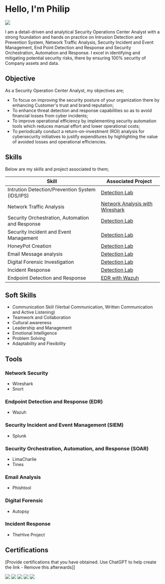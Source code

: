 # Hello, I'm Philip

<a href="https://www.linkedin.com/in/philip-osita-ogbunugafor-547719318"><img src="https://img.shields.io/badge/-LinkedIn-0072b1?&style=for-the-badge&logo=linkedin&logoColor=white"/></a>

I am a detail-driven and analytical Security Operations Center Analyst with a strong foundation and hands on practice on Intrusion Detection and Prevention System, Network Traffic Analysis, Security Incident and Event Management, End Point Detection and Response and Security Orchestration, Automation and Response. I excel in identifying and mitigating potential security risks, there by ensuring 100% security of Company assets and data.

## Objective

As a Security Operation Center Analyst, my objectives are; 
* To focus on improving the security posture of your organization there by enhancing Customer's trust and brand reputation;
* To enhance threat detection and response capabilities so as to avoid financial losses from cyber incidents;
* To improve operational efficiency by implementing security automation tools which reduces manual effort and lower operational costs;
* To periodically conduct a return-on-investment (ROI) analysis for cybersecurity initiatives to justify expenditures by highlighting the value of avoided losses and operational efficiencies.

## Skills

Below are my skills and project associated to them;

|                      Skill                       |            Associated Project                  |
|--------------------------------------------------|------------------------------------------------|
| Intrution Detection/Prevention System (IDS/IPS)  | <a href="https://google.com">Detection Lab</a> |
| Network Traffic Analysis                         | <a href="https://docs.google.com/presentation/d/1wcavu8l9cXuOllASWnMYwFep2qWGKPZo/edit?usp=sharing&ouid=116655357902679387992&rtpof=true&sd=true">Network Analysis with Wireshark</a> |
| Security Orchestration, Automation and Response  | <a href="https://google.com">Detection Lab</a>                            |
| Security Incident and Event Management           | <a href="https://google.com">Detection Lab</a>                            |
| HoneyPot Creation                                | <a href="https://google.com">Detection Lab</a>                            |
| Email Message analysis                           | <a href="https://google.com">Detection Lab</a>                            |
| Digital Forensic Investigation                   | <a href="https://google.com">Detection Lab</a>                             |
| Incident Response                                | <a href="https://google.com">Detection Lab</a>                             |
| Endpoint Detection and Response                  | <a href="https://docs.google.com/presentation/d/1r98-HzTkSST9yGruFR2rkaOSrxoSx5_4/edit?usp=sharing&ouid=116655357902679387992&rtpof=true&sd=true">EDR with Wazuh</a>                             |

## Soft Skills

* Communication Skill (Verbal Communication, Written Communication and Active Listening)
* Teamwork and Collaboration
* Cultural awareness
* Leadership and Management
* Emotional Intelligence
* Problem Solving
* Adaptability and Flexibility






## Tools

### Network Security
* Wireshark
* Snort

### Endpoint Detection and Response (EDR)
* Wazuh

### Security Incident and Event Management (SIEM)
* Splunk

### Security Orchestration, Automation, and Response (SOAR)
* LimaCharlie
* Tines

### Email Analysis
* Phishtool

### Digital Forensic
* Autopsy

### Incident Response
* TheHive Project

## Certifications
[Provide certifications that you have obtained. Use ChatGPT to help create the link - Remove this afterwards]]
<div>
<img src="https://img.shields.io/badge/-Security%2B-FF0000?&style=for-the-badge&logo=CompTIA&logoColor=white" />
<img src="https://img.shields.io/badge/-Network%2B-007ACC?&style=for-the-badge&logo=CompTIA&logoColor=white" />
<img src="https://img.shields.io/badge/-A%2B-4D4D4D?&style=for-the-badge&logo=CompTIA&logoColor=white" />
<img src="https://img.shields.io/badge/-CDSA-006400?&style=for-the-badge&logoColor=white" />
<img src="https://img.shields.io/badge/-CCD-000080?&style=for-the-badge&logoColor=white" />
</div>

